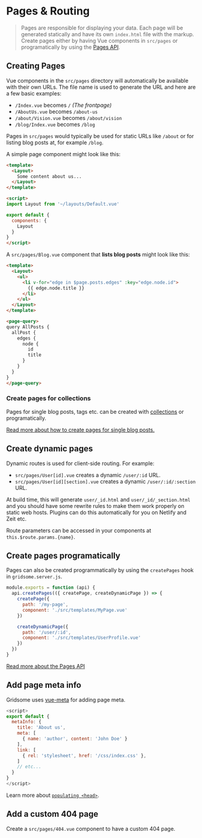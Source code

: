# Pages & Routing

> Pages are responsible for displaying your data. Each page will be generated statically and have its own `index.html` file with the markup. Create pages either by having Vue components in `src/pages` or programatically by using the [Pages API](/docs/pages-api).

## Creating Pages

Vue components in the `src/pages` directory will automatically be available with their own URLs. The file name is used to generate the URL and here are a few basic examples:

- `/Index.vue` becomes `/` *(The frontpage)*
- `/AboutUs.vue` becomes `/about-us`
- `/about/Vision.vue` becomes `/about/vision`
- `/blog/Index.vue` becomes `/blog`

Pages in `src/pages` would typically be used for static URLs like `/about` or for listing blog posts at, for example `/blog`. 

A simple page component might look like this:

```html
<template>
  <Layout>
    Some content about us...
  </Layout>
</template>

<script>
import Layout from '~/layouts/Default.vue'

export default {
  components: {
    Layout
  }
}
</script>
```

A `src/pages/Blog.vue` component that **lists blog posts** might look like this:

```html
<template>
  <Layout>
    <ul>
      <li v-for="edge in $page.posts.edges" :key="edge.node.id">
        {{ edge.node.title }}
      </li>
    </ul>
  </Layout>
</template>

<page-query>
query AllPosts {
  allPost {
    edges {
      node {
        id
        title
      }
    }
  }
}
</page-query>
```

### Create pages for collections

Pages for single blog posts, tags etc. can be created with [collections](/docs/collections) or programatically.

[Read more about how to create pages for single blog posts.](/docs/collections)

## Create dynamic pages

Dynamic routes is used for client-side routing. For example:

- `src/pages/User[id].vue` creates a dynamic `/user/:id` URL.
- `src/pages/User[id][section].vue` creates a dynamic `/user/:id/:section` URL.

At build time, this will generate `user/_id.html` and `user/_id/_section.html` and you should have some rewrite rules to make them work properly on static web hosts. Plugins can do this automatically for you on Netlify and Zeit etc.

Route parameters can be accessed in your components at `this.$route.params.{name}`.

## Create pages programatically

Pages can also be created programmatically by using the `createPages` hook in `gridsome.server.js`.

```js
module.exports = function (api) {
  api.createPages(({ createPage, createDynamicPage }) => {
    createPage({
      path: '/my-page',
      component: './src/templates/MyPage.vue'
    })

    createDynamicPage({
      path: '/user/:id',
      component: './src/templates/UserProfile.vue'
    })
  })
}
```
[Read more about the Pages API](/docs/pages-api)


## Add page meta info
Gridsome uses [vue-meta](https://vue-meta.nuxtjs.org/) for adding page meta.

```js
<script>
export default {
  metaInfo: {
    title: 'About us',
    meta: [
      { name: 'author', content: 'John Doe' }
    ],
    link: [
      { rel: 'stylesheet', href: '/css/index.css' },
    ]
    // etc...
  }
}
</script>
```

Learn more about [`populating <head>`](/docs/head).


## Add a custom 404 page

Create a `src/pages/404.vue` component to have a custom 404 page.
